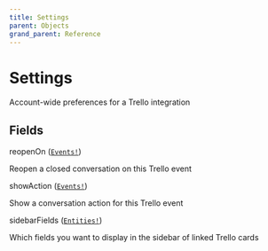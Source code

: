 ```yaml
---
title: Settings
parent: Objects
grand_parent: Reference
---
```


# Settings

Account-wide preferences for a Trello integration

## Fields

<div class="field-entry ">
  <span id="reopenon" class="field-name anchored">reopenOn (<code><a href="/docs/reference/object/events">Events!</a></code>)</span>

  <div class="description-wrapper">
   <p>Reopen a closed conversation on this Trello event</p>

  </div>
</div>

<div class="field-entry ">
  <span id="showaction" class="field-name anchored">showAction (<code><a href="/docs/reference/object/events">Events!</a></code>)</span>

  <div class="description-wrapper">
   <p>Show a conversation action for this Trello event</p>

  </div>
</div>

<div class="field-entry ">
  <span id="sidebarfields" class="field-name anchored">sidebarFields (<code><a href="/docs/reference/object/entities">Entities!</a></code>)</span>

  <div class="description-wrapper">
   <p>Which fields you want to display in the sidebar of linked Trello cards</p>

  </div>
</div>

